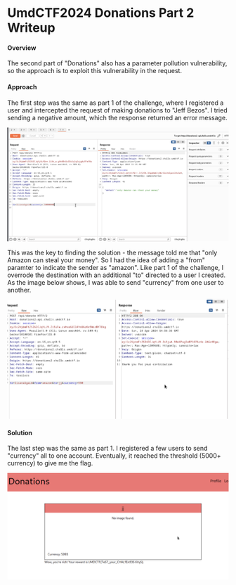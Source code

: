 # UmdCTF2024 Donations Part 2 Writeup

#### Overview
The second part of "Donations" also has a parameter pollution vulnerability, so the approach is to exploit this vulnerability in the request.

#### Approach
The first step was the same as part 1 of the challenge, where I registered a user and intercepted the request of making donations to "Jeff Bezos". I tried sending a negative amount, which the response returned an error message.

![intro_page](/images/web2_1.png)

This was the key to finding the solution - the message told me that "only Amazon can steal your money". So I had the idea of adding a "from" paramter to indicate the sender as "amazon". Like part 1 of the challenge, I overrode the destination with an additional "to" directed to a user I created. As the image below shows, I was able to send "currency" from one user to another.

![intro_page](/images/web2_2.png)

#### Solution

The last step was the same as part 1. I registered a few users to send "currency" all to one account. Eventually, it reached the threshold (5000+ currency) to give me the flag.

![intro_page](/images/web2_3.png)





